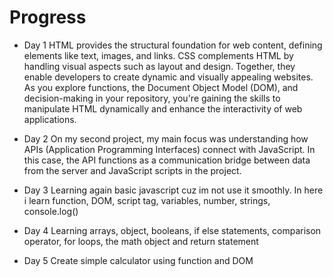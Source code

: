 # Progress

- Day 1
HTML provides the structural foundation for web content, defining elements like text, images, and links. CSS complements HTML by handling visual aspects such as layout and design. Together, they enable developers to create dynamic and visually appealing websites. As you explore functions, the Document Object Model (DOM), and decision-making in your repository, you're gaining the skills to manipulate HTML dynamically and enhance the interactivity of web applications.

- Day 2
On my second project, my main focus was understanding how APIs (Application Programming Interfaces) connect with JavaScript. In this case, the API functions as a communication bridge between data from the server and JavaScript scripts in the project.

- Day 3
Learning again basic javascript cuz im not use it smoothly. In here i learn function, DOM, script tag, variables, number, strings, console.log()

- Day 4
Learning arrays, object, booleans, if else statements, comparison operator, for loops, the math object and return statement

- Day 5
Create simple calculator using function and DOM
